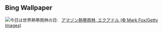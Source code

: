 ## Bing Wallpaper
![](https://www.bing.com/th?id=OHR.AmazonEcuador_JA-JP9558319744_UHD.jpg&w=1000)今日は世界熱帯雨林の日:&nbsp;&ensp;[アマゾン熱帯雨林, エクアドル (© Mark Fox/Getty Images)](https://www.bing.com/th?id=OHR.AmazonEcuador_JA-JP9558319744_UHD.jpg)
<br><br/>
